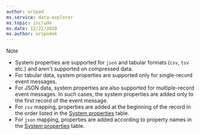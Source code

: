 ```yaml
---
author: orspod
ms.service: data-explorer
ms.topic: include
ms.date: 12/22/2020
ms.author: orspodek
---
```


> [!NOTE]
> * System properties are supported for `json` and tabular formats (`csv`, `tsv` etc.) and aren't supported on compressed data.
> * For tabular data, system properties are supported only for single-record event messages.
> * For JSON data, system properties are also supported for multiple-record event messages. In such cases, the system properties are added only to the first record of the event message. 
> * For `csv` mapping, properties are added at the beginning of the record in the order listed in the [System properties](../ingest-data-event-hub-overview.md#system-properties) table.
> * For `json` mapping, properties are added according to property names in the [System properties](../ingest-data-event-hub-overview.md#system-properties) table.
